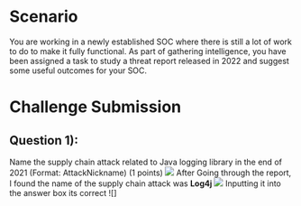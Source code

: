 # Scenario

You are working in a newly established SOC where there is still a lot of work to do to make it fully functional. As part of gathering intelligence, you have been assigned a task to study a threat report released in 2022 and suggest some useful outcomes for your SOC.

# Challenge Submission
## Question 1):  
Name the supply chain attack related to Java logging library in the end of 2021 (Format: AttackNickname) (1 points)
![](https://imgur.com/iY6Gv6m.png)
After Going through the report, I found the name of the supply chain attack was **Log4j**
![](https://imgur.com/a/6A8GAT5.png)
Inputting it into the answer box its correct 
![]
